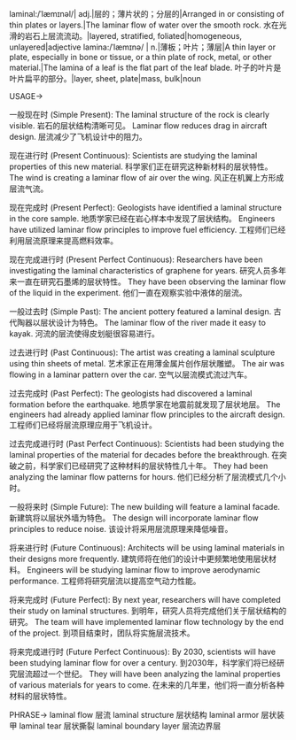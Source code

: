 laminal:/ˈlæmɪnəl/| adj.|层的；薄片状的；分层的|Arranged in or consisting of thin plates or layers.|The laminar flow of water over the smooth rock. 水在光滑的岩石上层流流动。|layered, stratified, foliated|homogeneous, unlayered|adjective
lamina:/ˈlæmɪnə/ | n.|薄板；叶片；薄层|A thin layer or plate, especially in bone or tissue, or a thin plate of rock, metal, or other material.|The lamina of a leaf is the flat part of the leaf blade. 叶子的叶片是叶片扁平的部分。|layer, sheet, plate|mass, bulk|noun

USAGE->

一般现在时 (Simple Present):
The laminal structure of the rock is clearly visible.  岩石的层状结构清晰可见。
Laminar flow reduces drag in aircraft design. 层流减少了飞机设计中的阻力。

现在进行时 (Present Continuous):
Scientists are studying the laminal properties of this new material. 科学家们正在研究这种新材料的层状特性。
The wind is creating a laminar flow of air over the wing. 风正在机翼上方形成层流气流。

现在完成时 (Present Perfect):
Geologists have identified a laminal structure in the core sample. 地质学家已经在岩心样本中发现了层状结构。
Engineers have utilized laminar flow principles to improve fuel efficiency. 工程师们已经利用层流原理来提高燃料效率。

现在完成进行时 (Present Perfect Continuous):
Researchers have been investigating the laminal characteristics of graphene for years. 研究人员多年来一直在研究石墨烯的层状特性。
They have been observing the laminar flow of the liquid in the experiment. 他们一直在观察实验中液体的层流。

一般过去时 (Simple Past):
The ancient pottery featured a laminal design. 古代陶器以层状设计为特色。
The laminar flow of the river made it easy to kayak. 河流的层流使得皮划艇很容易进行。

过去进行时 (Past Continuous):
The artist was creating a laminal sculpture using thin sheets of metal. 艺术家正在用薄金属片创作层状雕塑。
The air was flowing in a laminar pattern over the car. 空气以层流模式流过汽车。

过去完成时 (Past Perfect):
The geologists had discovered a laminal formation before the earthquake. 地质学家在地震前就发现了层状地层。
The engineers had already applied laminar flow principles to the aircraft design. 工程师们已经将层流原理应用于飞机设计。

过去完成进行时 (Past Perfect Continuous):
Scientists had been studying the laminal properties of the material for decades before the breakthrough. 在突破之前，科学家们已经研究了这种材料的层状特性几十年。
They had been analyzing the laminar flow patterns for hours. 他们已经分析了层流模式几个小时。

一般将来时 (Simple Future):
The new building will feature a laminal facade. 新建筑将以层状外墙为特色。
The design will incorporate laminar flow principles to reduce noise. 该设计将采用层流原理来降低噪音。

将来进行时 (Future Continuous):
Architects will be using laminal materials in their designs more frequently. 建筑师将在他们的设计中更频繁地使用层状材料。
Engineers will be studying laminar flow to improve aerodynamic performance. 工程师将研究层流以提高空气动力性能。

将来完成时 (Future Perfect):
By next year, researchers will have completed their study on laminal structures. 到明年，研究人员将完成他们关于层状结构的研究。
The team will have implemented laminar flow technology by the end of the project. 到项目结束时，团队将实施层流技术。

将来完成进行时 (Future Perfect Continuous):
By 2030, scientists will have been studying laminar flow for over a century. 到2030年，科学家们将已经研究层流超过一个世纪。
They will have been analyzing the laminal properties of various materials for years to come. 在未来的几年里，他们将一直分析各种材料的层状特性。


PHRASE->
laminal flow 层流
laminal structure 层状结构
laminal armor 层状装甲
laminal tear 层状撕裂
laminal boundary layer 层流边界层
